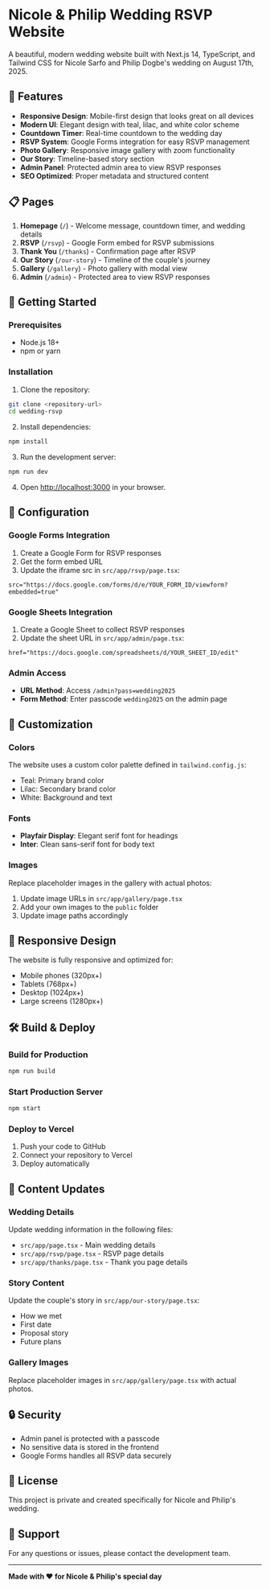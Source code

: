 # Nicole & Philip Wedding RSVP Website

A beautiful, modern wedding website built with Next.js 14, TypeScript, and Tailwind CSS for Nicole Sarfo and Philip Dogbe's wedding on August 17th, 2025.

## 🎉 Features

- **Responsive Design**: Mobile-first design that looks great on all devices
- **Modern UI**: Elegant design with teal, lilac, and white color scheme
- **Countdown Timer**: Real-time countdown to the wedding day
- **RSVP System**: Google Forms integration for easy RSVP management
- **Photo Gallery**: Responsive image gallery with zoom functionality
- **Our Story**: Timeline-based story section
- **Admin Panel**: Protected admin area to view RSVP responses
- **SEO Optimized**: Proper metadata and structured content

## 📋 Pages

1. **Homepage** (`/`) - Welcome message, countdown timer, and wedding details
2. **RSVP** (`/rsvp`) - Google Form embed for RSVP submissions
3. **Thank You** (`/thanks`) - Confirmation page after RSVP
4. **Our Story** (`/our-story`) - Timeline of the couple's journey
5. **Gallery** (`/gallery`) - Photo gallery with modal view
6. **Admin** (`/admin`) - Protected area to view RSVP responses

## 🚀 Getting Started

### Prerequisites

- Node.js 18+ 
- npm or yarn

### Installation

1. Clone the repository:
```bash
git clone <repository-url>
cd wedding-rsvp
```

2. Install dependencies:
```bash
npm install
```

3. Run the development server:
```bash
npm run dev
```

4. Open [http://localhost:3000](http://localhost:3000) in your browser.

## 🔧 Configuration

### Google Forms Integration

1. Create a Google Form for RSVP responses
2. Get the form embed URL
3. Update the iframe src in `src/app/rsvp/page.tsx`:
```tsx
src="https://docs.google.com/forms/d/e/YOUR_FORM_ID/viewform?embedded=true"
```

### Google Sheets Integration

1. Create a Google Sheet to collect RSVP responses
2. Update the sheet URL in `src/app/admin/page.tsx`:
```tsx
href="https://docs.google.com/spreadsheets/d/YOUR_SHEET_ID/edit"
```

### Admin Access

- **URL Method**: Access `/admin?pass=wedding2025`
- **Form Method**: Enter passcode `wedding2025` on the admin page

## 🎨 Customization

### Colors
The website uses a custom color palette defined in `tailwind.config.js`:
- Teal: Primary brand color
- Lilac: Secondary brand color
- White: Background and text

### Fonts
- **Playfair Display**: Elegant serif font for headings
- **Inter**: Clean sans-serif font for body text

### Images
Replace placeholder images in the gallery with actual photos:
1. Update image URLs in `src/app/gallery/page.tsx`
2. Add your own images to the `public` folder
3. Update image paths accordingly

## 📱 Responsive Design

The website is fully responsive and optimized for:
- Mobile phones (320px+)
- Tablets (768px+)
- Desktop (1024px+)
- Large screens (1280px+)

## 🛠️ Build & Deploy

### Build for Production
```bash
npm run build
```

### Start Production Server
```bash
npm start
```

### Deploy to Vercel
1. Push your code to GitHub
2. Connect your repository to Vercel
3. Deploy automatically

## 📝 Content Updates

### Wedding Details
Update wedding information in the following files:
- `src/app/page.tsx` - Main wedding details
- `src/app/rsvp/page.tsx` - RSVP page details
- `src/app/thanks/page.tsx` - Thank you page details

### Story Content
Update the couple's story in `src/app/our-story/page.tsx`:
- How we met
- First date
- Proposal story
- Future plans

### Gallery Images
Replace placeholder images in `src/app/gallery/page.tsx` with actual photos.

## 🔒 Security

- Admin panel is protected with a passcode
- No sensitive data is stored in the frontend
- Google Forms handles all RSVP data securely

## 📄 License

This project is private and created specifically for Nicole and Philip's wedding.

## 🤝 Support

For any questions or issues, please contact the development team.

---

**Made with ❤️ for Nicole & Philip's special day** 
